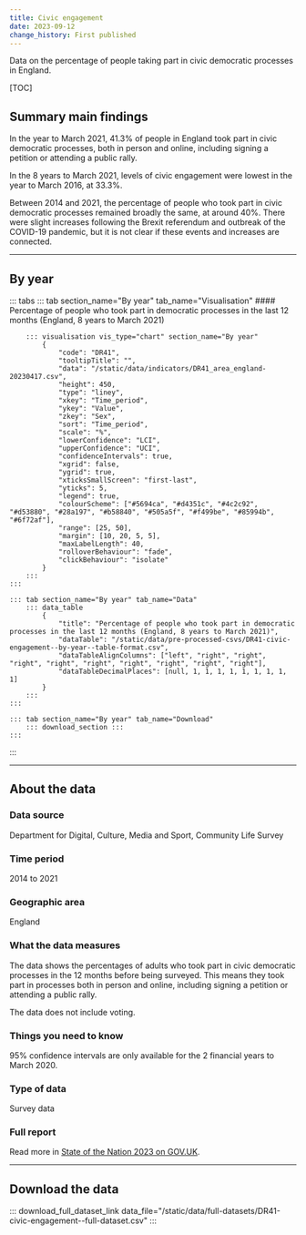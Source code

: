 ```yaml
---
title: Civic engagement
date: 2023-09-12
change_history: First published
---
```


Data on the percentage of people taking part in civic democratic processes in England.

[TOC]

## Summary main findings

In the year to March 2021, 41.3% of people in England took part in civic democratic processes, both in person
and online, including signing a petition or attending a public rally.

In the 8 years to March 2021, levels of civic engagement were lowest in the year to March 2016, at 33.3%.

Between 2014 and 2021, the percentage of people who took part in civic democratic processes remained broadly the same,
at around 40%. There were slight increases following the Brexit referendum and outbreak of the COVID-19 pandemic,
but it is not clear if these events and increases are connected.

---

## By year

::: tabs
    ::: tab section_name="By year" tab_name="Visualisation"
        #### Percentage of people who took part in democratic processes in the last 12 months (England, 8 years to March 2021)

        ::: visualisation vis_type="chart" section_name="By year"
            {
                "code": "DR41",
                "tooltipTitle": "",
                "data": "/static/data/indicators/DR41_area_england-20230417.csv",
                "height": 450,
                "type": "liney",
                "xkey": "Time_period",
                "ykey": "Value",
                "zkey": "Sex",
                "sort": "Time_period",
                "scale": "%",
                "lowerConfidence": "LCI",
                "upperConfidence": "UCI",
                "confidenceIntervals": true,
                "xgrid": false,
                "ygrid": true,
                "xticksSmallScreen": "first-last",
                "yticks": 5,
                "legend": true,
                "colourScheme": ["#5694ca", "#d4351c", "#4c2c92", "#d53880", "#28a197", "#b58840", "#505a5f", "#f499be", "#85994b", "#6f72af"],
                "range": [25, 50],
                "margin": [10, 20, 5, 5],
                "maxLabelLength": 40,
                "rolloverBehaviour": "fade",
                "clickBehaviour": "isolate"
            }
        :::
    :::

    ::: tab section_name="By year" tab_name="Data"
        ::: data_table
            {
                "title": "Percentage of people who took part in democratic processes in the last 12 months (England, 8 years to March 2021)",
                "dataTable": "/static/data/pre-processed-csvs/DR41-civic-engagement--by-year--table-format.csv",
                "dataTableAlignColumns": ["left", "right", "right", "right", "right", "right", "right", "right", "right", "right"],
                "dataTableDecimalPlaces": [null, 1, 1, 1, 1, 1, 1, 1, 1, 1]
            }
        :::
    :::

    ::: tab section_name="By year" tab_name="Download"
        ::: download_section :::
    :::
:::

---

## About the data

### Data source
Department for Digital, Culture, Media and Sport, Community Life Survey

### Time period
2014 to 2021

### Geographic area
England

### What the data measures
The data shows the percentages of adults who took part in civic democratic processes in the 12 months before being surveyed.
This means they took part in processes both in person and online, including signing a petition or attending a public rally.

The data does not include voting.

### Things you need to know
95% confidence intervals are only available for the 2 financial years to March 2020.

### Type of data
Survey data

### Full report
Read more in [State of the Nation 2023 on GOV.UK](https://www.gov.uk/government/publications/state-of-the-nation-2023-people-and-places).

---

## Download the data

::: download_full_dataset_link data_file="/static/data/full-datasets/DR41-civic-engagement--full-dataset.csv" :::
